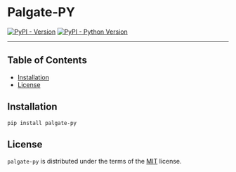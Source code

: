 # Palgate-PY

[![PyPI - Version](https://img.shields.io/pypi/v/palgate-py.svg)](https://pypi.org/project/palgate-py)
[![PyPI - Python Version](https://img.shields.io/pypi/pyversions/palgate-py.svg)](https://pypi.org/project/palgate-py)

-----

## Table of Contents

- [Installation](#installation)
- [License](#license)

## Installation

```console
pip install palgate-py
```

## License

`palgate-py` is distributed under the terms of the [MIT](https://spdx.org/licenses/MIT.html) license.
